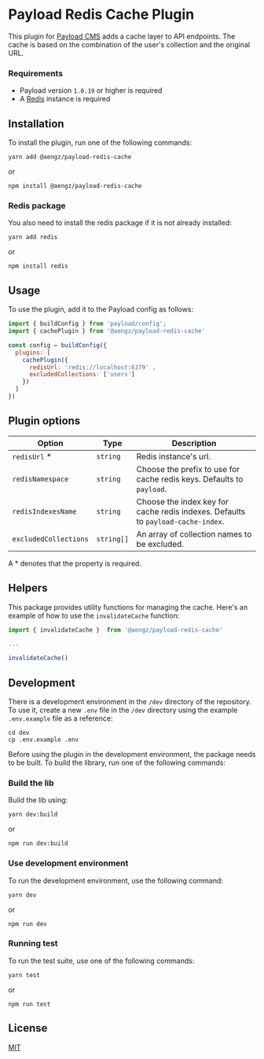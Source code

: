 # Payload Redis Cache Plugin

This plugin for [Payload CMS](https://github.com/payloadcms/payload) adds a cache layer to API endpoints.
The cache is based on the combination of the user's collection and the original URL.

### Requirements

- Payload version `1.0.19` or higher is required
- A [Redis](https://redis.io/) instance is required 

## Installation
To install the plugin, run one of the following commands:

```console
yarn add @aengz/payload-redis-cache
```
or
```console
npm install @aengz/payload-redis-cache
```

### Redis package
You also need to install the redis package if it is not already installed:

```console
yarn add redis
```
or
```console
npm install redis
```

## Usage

To use the plugin, add it to the Payload config as follows:

```js
import { buildConfig } from 'payload/config';
import { cachePlugin } from '@aengz/payload-redis-cache'

const config = buildConfig({
  plugins: [
    cachePlugin({ 
      redisUrl: 'redis://localhost:6379' ,
      excludedCollections: ['users']
    })
  ]
})
```

## Plugin options

| Option| Type | Description |
|---|---|---|
| `redisUrl` * | `string` | Redis instance's url. |
| `redisNamespace` | `string` | Choose the prefix to use for cache redis keys. Defaults to `payload`. |
| `redisIndexesName` | `string` | Choose the index key for cache redis indexes. Defaults to `payload-cache-index`. |
| `excludedCollections` | `string[]` | An array of collection names to be excluded. |

A * denotes that the property is required.

## Helpers

This package provides utility functions for managing the cache. Here's an example of how to use the `invalidateCache` function:


```js
import { invalidateCache }  from '@aengz/payload-redis-cache'

...

invalidateCache()
```

## Development
There is a development environment in the `/dev` directory of the repository. To use it, create a new `.env` file in the `/dev` directory using the example `.env.example` file as a reference:

``` console
cd dev
cp .env.example .env
```

Before using the plugin in the development environment, the package needs to be built. To build the library, run one of the following commands:
### Build the lib 
Build the lib using:
```console
yarn dev:build
```
or
```console
npm run dev:build
```

### Use development environment
To run the development environment, use the following command:

```console
yarn dev
```
or 
```console
npm run dev
```

### Running test 
To run the test suite, use one of the following commands:
```console
yarn test
```
or
```console
npm run test
```

## License
[MIT](LICENSE)
